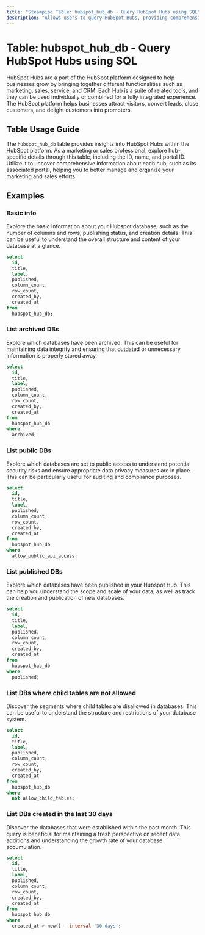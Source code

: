 ```yaml
---
title: "Steampipe Table: hubspot_hub_db - Query HubSpot Hubs using SQL"
description: "Allows users to query HubSpot Hubs, providing comprehensive details about the hubs including their ID, name, portal ID, and other relevant information."
---
```


# Table: hubspot_hub_db - Query HubSpot Hubs using SQL

HubSpot Hubs are a part of the HubSpot platform designed to help businesses grow by bringing together different functionalities such as marketing, sales, service, and CRM. Each Hub is a suite of related tools, and they can be used individually or combined for a fully integrated experience. The HubSpot platform helps businesses attract visitors, convert leads, close customers, and delight customers into promoters.

## Table Usage Guide

The `hubspot_hub_db` table provides insights into HubSpot Hubs within the HubSpot platform. As a marketing or sales professional, explore hub-specific details through this table, including the ID, name, and portal ID. Utilize it to uncover comprehensive information about each hub, such as its associated portal, helping you to better manage and organize your marketing and sales efforts.

## Examples

### Basic info
Explore the basic information about your Hubspot database, such as the number of columns and rows, publishing status, and creation details. This can be useful to understand the overall structure and content of your database at a glance.

```sql
select
  id,
  title,
  label,
  published,
  column_count,
  row_count,
  created_by,
  created_at
from
  hubspot_hub_db;
```

### List archived DBs
Explore which databases have been archived. This can be useful for maintaining data integrity and ensuring that outdated or unnecessary information is properly stored away.

```sql
select
  id,
  title,
  label,
  published,
  column_count,
  row_count,
  created_by,
  created_at
from
  hubspot_hub_db
where
  archived;
```

### List public DBs
Explore which databases are set to public access to understand potential security risks and ensure appropriate data privacy measures are in place. This can be particularly useful for auditing and compliance purposes.

```sql
select
  id,
  title,
  label,
  published,
  column_count,
  row_count,
  created_by,
  created_at
from
  hubspot_hub_db
where
  allow_public_api_access;
```

### List published DBs
Explore which databases have been published in your Hubspot Hub. This can help you understand the scope and scale of your data, as well as track the creation and publication of new databases.

```sql
select
  id,
  title,
  label,
  published,
  column_count,
  row_count,
  created_by,
  created_at
from
  hubspot_hub_db
where
  published;
```

### List DBs where child tables are not allowed
Discover the segments where child tables are disallowed in databases. This can be useful to understand the structure and restrictions of your database system.

```sql
select
  id,
  title,
  label,
  published,
  column_count,
  row_count,
  created_by,
  created_at
from
  hubspot_hub_db
where
  not allow_child_tables;
```

### List DBs created in the last 30 days
Discover the databases that were established within the past month. This query is beneficial for maintaining a fresh perspective on recent data additions and understanding the growth rate of your database accumulation.

```sql
select
  id,
  title,
  label,
  published,
  column_count,
  row_count,
  created_by,
  created_at
from
  hubspot_hub_db
where
  created_at > now() - interval '30 days';
```